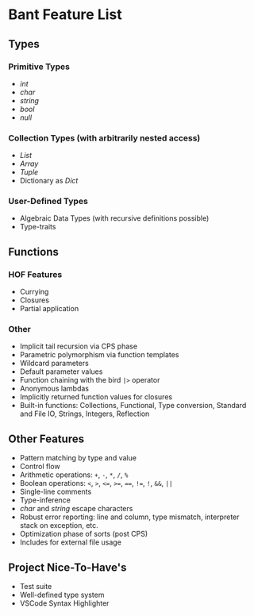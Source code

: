 # Bant Feature List

## Types
### Primitive Types
* _int_
* _char_
* _string_
* _bool_
* _null_

### Collection Types  (with arbitrarily nested access)
* _List_
* _Array_
* _Tuple_
* Dictionary as _Dict_

### User-Defined Types
* Algebraic Data Types (with recursive definitions possible)
* Type-traits

## Functions
### HOF Features
* Currying
* Closures
* Partial application

### Other
* Implicit tail recursion via CPS phase
* Parametric polymorphism via function templates
* Wildcard parameters
* Default parameter values
* Function chaining with the bird `|>` operator
* Anonymous lambdas
* Implicitly returned function values for closures
* Built-in functions: Collections, Functional, Type conversion, Standard and File IO, Strings, Integers, Reflection

## Other Features
* Pattern matching by type and value
* Control flow
* Arithmetic operations: `+`, `-`, `*`, `/`, `%`
* Boolean operations: `<`, `>`, `<=`, `>=`, `==`, `!=`, `!`, `&&`, `||`
* Single-line comments
* Type-inference
* _char_ and _string_ escape characters
* Robust error reporting: line and column, type mismatch, interpreter stack on exception, etc.
* Optimization phase of sorts (post CPS)
* Includes for external file usage

## Project Nice-To-Have's
* Test suite
* Well-defined type system
* VSCode Syntax Highlighter

